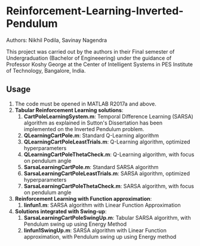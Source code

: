 # Reinforcement-Learning-Inverted-Pendulum

Authors: Nikhil Podila, Savinay Nagendra

This project was carried out by the authors in their Final semester of Undergraduation (Bachelor of Engineeering) under the guidance of Professor Koshy George at the Center of Intelligent Systems in PES Institute of Technology, Bangalore, India.

## Usage
1. The code must be opened in MATLAB R2017a and above.
2. **Tabular Reinforcement Learning solutions**:
    1. **CartPoleLearningSystem.m**: Temporal Difference Learning (SARSA) algorithm as explained in Sutton's Dissertation has been implemented on the Inverted Pendulum problem.
    2. **QLearningCartPole.m**: Standard Q-Learning algorithm
    3. **QLearningCartPoleLeastTrials.m**: Q-Learning algorithm, optimized hyperparameters
    4. **QLearningCartPoleThetaCheck.m**: Q-Learning algorithm, with focus on pendulum angle
    5. **SarsaLearningCartPole.m**: Standard SARSA algorithm
    6. **SarsaLearningCartPoleLeastTrials.m**: SARSA algorithm, optimized hyperparameters
    7. **SarsaLearningCartPoleThetaCheck.m**: SARSA algorithm, with focus on pendulum angle
3. **Reinforcement Learning with Function approximation**:
    1. **linfun1.m**: SARSA algorithm with Linear Function Approximation
4. **Solutions integrated with Swing-up**:
    1. **SarsaLearningCartPoleSwingUp.m**: Tabular SARSA algorithm, with Pendulum swing up using Energy Method
    2. **linfun1SwingUp.m**: SARSA algorithm with Linear Function approximation, with Pendulum swing up using Energy method
